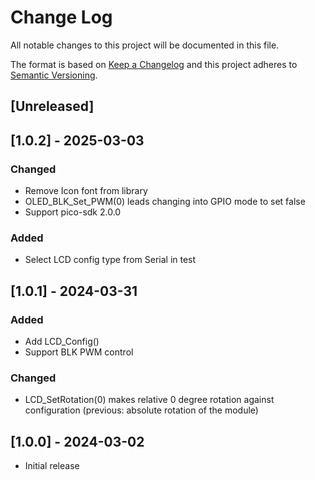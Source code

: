 # Change Log
All notable changes to this project will be documented in this file.

The format is based on [Keep a Changelog](http://keepachangelog.com/)
and this project adheres to [Semantic Versioning](http://semver.org/).

## [Unreleased]

## [1.0.2] - 2025-03-03
### Changed
* Remove Icon font from library
* OLED_BLK_Set_PWM(0) leads changing into GPIO mode to set false
* Support pico-sdk 2.0.0

### Added
* Select LCD config type from Serial in test

## [1.0.1] - 2024-03-31
### Added
* Add LCD_Config()
* Support BLK PWM control

### Changed
* LCD_SetRotation(0) makes relative 0 degree rotation against configuration (previous: absolute rotation of the module)

## [1.0.0] - 2024-03-02
* Initial release